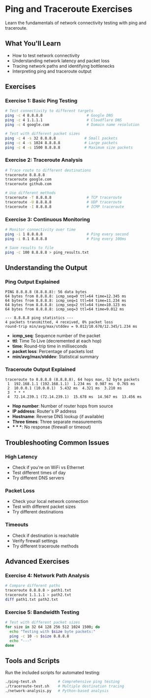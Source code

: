 # Ping and Traceroute Exercises

Learn the fundamentals of network connectivity testing with ping and traceroute.

## What You'll Learn

- How to test network connectivity
- Understanding network latency and packet loss
- Tracing network paths and identifying bottlenecks
- Interpreting ping and traceroute output

## Exercises

### Exercise 1: Basic Ping Testing

```bash
# Test connectivity to different targets
ping -c 4 8.8.8.8                    # Google DNS
ping -c 4 1.1.1.1                    # Cloudflare DNS
ping -c 4 google.com                 # Domain name resolution

# Test with different packet sizes
ping -c 4 -s 32 8.8.8.8             # Small packets
ping -c 4 -s 1024 8.8.8.8           # Large packets
ping -c 4 -s 1500 8.8.8.8           # Maximum size packets
```

### Exercise 2: Traceroute Analysis

```bash
# Trace route to different destinations
traceroute 8.8.8.8
traceroute google.com
traceroute github.com

# Use different methods
traceroute -T 8.8.8.8                # TCP traceroute
traceroute -U 8.8.8.8                # UDP traceroute
traceroute -I 8.8.8.8                # ICMP traceroute
```

### Exercise 3: Continuous Monitoring

```bash
# Monitor connectivity over time
ping -i 1 8.8.8.8                    # Ping every second
ping -i 0.1 8.8.8.8                  # Ping every 100ms

# Save results to file
ping -c 100 8.8.8.8 > ping_results.txt
```

## Understanding the Output

### Ping Output Explained
```
PING 8.8.8.8 (8.8.8.8): 56 data bytes
64 bytes from 8.8.8.8: icmp_seq=0 ttl=64 time=12.345 ms
64 bytes from 8.8.8.8: icmp_seq=1 ttl=64 time=11.234 ms
64 bytes from 8.8.8.8: icmp_seq=2 ttl=64 time=10.123 ms
64 bytes from 8.8.8.8: icmp_seq=3 ttl=64 time=9.012 ms

--- 8.8.8.8 ping statistics ---
4 packets transmitted, 4 received, 0% packet loss
round-trip min/avg/max/stddev = 9.012/10.678/12.345/1.234 ms
```

- **icmp_seq**: Sequence number of the packet
- **ttl**: Time To Live (decremented at each hop)
- **time**: Round-trip time in milliseconds
- **packet loss**: Percentage of packets lost
- **min/avg/max/stddev**: Statistical summary

### Traceroute Output Explained
```
traceroute to 8.8.8.8 (8.8.8.8), 64 hops max, 52 byte packets
 1  192.168.1.1 (192.168.1.1)  1.234 ms  0.987 ms  0.765 ms
 2  10.0.0.1 (10.0.0.1)  5.432 ms  4.321 ms  3.210 ms
 3  * * *
 4  72.14.239.1 (72.14.239.1)  15.678 ms  14.567 ms  13.456 ms
```

- **Hop number**: Number of router hops from source
- **IP address**: Router's IP address
- **Hostname**: Reverse DNS lookup (if available)
- **Three times**: Three separate measurements
- **\* \* \***: No response (firewall or timeout)

## Troubleshooting Common Issues

### High Latency
- Check if you're on WiFi vs Ethernet
- Test different times of day
- Try different DNS servers

### Packet Loss
- Check your local network connection
- Test with different packet sizes
- Try different destinations

### Timeouts
- Check if destination is reachable
- Verify firewall settings
- Try different traceroute methods

## Advanced Exercises

### Exercise 4: Network Path Analysis
```bash
# Compare different paths
traceroute 8.8.8.8 > path1.txt
traceroute 1.1.1.1 > path2.txt
diff path1.txt path2.txt
```

### Exercise 5: Bandwidth Testing
```bash
# Test with different packet sizes
for size in 32 64 128 256 512 1024 1500; do
  echo "Testing with $size byte packets:"
  ping -c 10 -s $size 8.8.8.8
  echo "---"
done
```

## Tools and Scripts

Run the included scripts for automated testing:

```bash
./ping-test.sh          # Comprehensive ping testing
./traceroute-test.sh    # Multiple destination tracing
./network-analysis.py   # Python-based analysis
```
